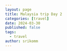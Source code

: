 ```yaml
---
layout: page
title: Malaysia trip Day 2
categories: [travel]
date: 2024-03-30
published: false
tags:
  - travel
author: srikomm
---
```


